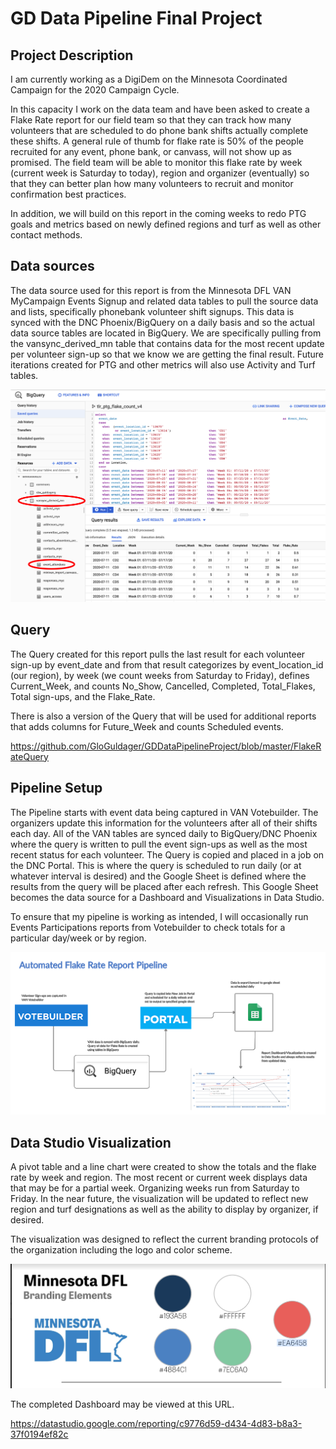 # GD Data Pipeline Final Project

## Project Description

I am currently working as a DigiDem on the Minnesota Coordinated Campaign for the 2020 Campaign Cycle.

In this capacity I work on the data team and have been asked to create a Flake Rate report for our field team so that they can track how many volunteers that are scheduled to do phone bank shifts actually complete these shifts. A general rule of thumb for flake rate is 50% of the people recruited for any event, phone bank, or canvass, will not show up as promised. The field team will be able to monitor this flake rate by week (current week is Saturday to today), region and organizer (eventually) so that they can better plan how many volunteers to recruit and monitor confirmation best practices.

In addition, we will build on this report in the coming weeks to redo PTG goals and metrics based on newly defined regions and turf as well as other contact methods.

## Data sources
The data source used for this report is from the Minnesota DFL VAN MyCampaign Events Signup and related data tables to pull the source data and lists, specifically phonebank volunteer shift signups. This data is synced with the DNC Phoenix/BigQuery on a daily basis and so the actual data source tables are located in BigQuery. We are specifically pulling from the vansync_derived_mn table that contains data for the most recent update per volunteer sign-up so that we know we are getting the final result. Future iterations created for PTG and other metrics will also use Activity and Turf tables.

![VanSyncTable](MNBigQueryVanSyncTable.png)

## Query
The Query created for this report pulls the last result for each volunteer sign-up by event_date and from that result categorizes by event_location_id (our region), by week (we count weeks from Saturday to Friday), defines Current_Week, and counts No_Show, Cancelled, Completed, Total_Flakes, Total sign-ups, and the Flake_Rate.

There is also a version of the Query that will be used for additional reports that adds columns for Future_Week and counts Scheduled events.

https://github.com/GloGuldager/GDDataPipelineProject/blob/master/FlakeRateQuery

## Pipeline Setup
The Pipeline starts with event data being captured in VAN Votebuilder. The organizers update this information for the volunteers after all of their shifts each day. All of the VAN tables are synced daily to BigQuery/DNC Phoenix where the query is written to pull the event sign-ups as well as the most recent status for each volunteer. The Query is copied and placed in a job on the DNC Portal. This is where the query is scheduled to run daily (or at whatever interval is desired) and the Google Sheet is defined where the results from the query will be placed after each refresh. This Google Sheet becomes the data source for a Dashboard and Visualizations in Data Studio.

To ensure that my pipeline is working as intended, I will occasionally run Events Participations reports from Votebuilder to check totals for a particular day/week or by region. 

![Pipeline](FlakeRatePipeline.png)

## Data Studio Visualization
A pivot table and a line chart were created to show the totals and the flake rate by week and region. The most recent or current week displays data that may be for a partial week. Organizing weeks run from Saturday to Friday. In the near future, the visualization will be updated to reflect new region and turf designations as well as the ability to display by organizer, if desired.

The visualization was designed to reflect the current branding protocols of the organization including the logo and color scheme.

![DFLBrand](DFLBrand.png)

The completed Dashboard may be viewed at this URL.

https://datastudio.google.com/reporting/c9776d59-d434-4d83-b8a3-37f0194ef82c









